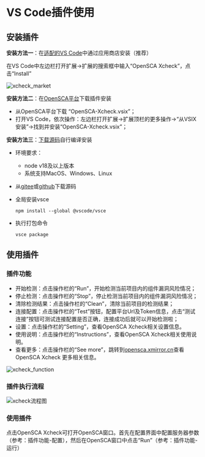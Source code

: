 

# VS Code插件使用

## 安装插件

**安装方法一**：在[适配的VS Code](https://code.visualstudio.com/)中通过应用商店安装（推荐）

在VS Code中左边栏打开扩展->扩展的搜索框中输入“OpenSCA Xcheck”，点击“Install”

<img src="https://opensca.xmirror.cn/docs/img/vscode_01.jpg" alt="xcheck_market" />

**安装方法二**：在[OpenSCA平台](https://opensca.xmirror.cn/pages/plug-in)下载插件安装

- 从OpenSCA平台下载 “OpenSCA-Xcheck.vsix”；
- 打开VS Code，依次操作：左边栏打开扩展->扩展顶栏的更多操作->“从VSIX安装”->找到并安装“OpenSCA-Xcheck.vsix”；

**安装方法三**：[下载源码](https://github.com/XmirrorSecurity/)自行编译安装

- 环境要求：

  - node v18及以上版本
  - 系统支持MacOS、Windows、Linux

- 从[gitee](https://gitee.com/XmirrorSecurity/OpenSCA-VSCode-plugin)或[github](https://github.com/XmirrorSecurity/OpenSCA-VSCode-plugin/)下载源码

* 全局安装vsce

  ```
  npm install --global @vscode/vsce
  ```

* 执行打包命令

  ```
  vsce package
  ```

## 使用插件

### 插件功能

- 开始检测：点击操作栏的“Run”，开始检测当前项目内的组件漏洞风险情况；
- 停止检测：点击操作栏的“Stop”，停止检测当前项目内的组件漏洞风险情况；
- 清除检测结果：点击操作栏的“Clean”，清除当前项目的检测结果；
- 连接配置：点击操作栏的“Test”按钮，配置平台Url及Token信息，点击“测试连接”按钮可测试连接配置是否正确，连接成功后就可以开始检测啦；
- 设置：点击操作栏的“Setting”，查看OpenSCA Xcheck相关设置信息。
- 使用说明：点击操作栏的“Instructions”，查看OpenSCA Xcheck相关使用说明。
- 查看更多：点击操作栏的“See more”，跳转到[opensca.xmirror.cn](https://opensca.xmirror.cn)查看OpenSCA Xcheck 更多相关信息。

<img src="https://opensca.xmirror.cn/docs/img/vscode_02.jpg" alt="xcheck_function" />

### 插件执行流程

<img src="https://opensca.xmirror.cn/docs/assets/img/xcheck_process.7083b869.jpg" alt="xcheck流程图"  />

### 使用插件

点击OpenSCA Xcheck可打开OpenSCA窗口。首先在配置界面中配置服务器参数（参考：插件功能-配置），然后在OpenSCA窗口中点击“Run”（参考：插件功能-运行）
